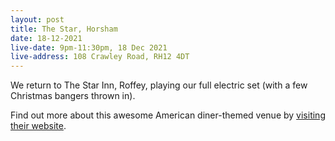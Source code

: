 ```yaml
---
layout: post
title: The Star, Horsham
date: 18-12-2021
live-date: 9pm-11:30pm, 18 Dec 2021
live-address: 108 Crawley Road, RH12 4DT
---
```


We return to The Star Inn, Roffey, playing our full electric set (with a few Christmas bangers thrown in). 

Find out more about this awesome American diner-themed venue by [visiting their website](https://starroffey.com/about/).
